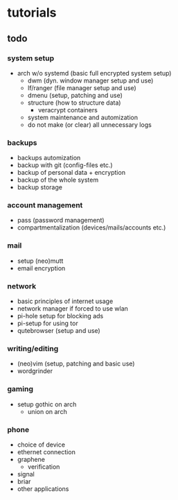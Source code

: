 # tutorials

## todo  

### system setup
* arch w/o systemd (basic full encrypted system setup)  
  * dwm (dyn. window manager setup and use)  
  * lf/ranger (file manager setup and use)  
  * dmenu (setup, patching and use)  
  * structure (how to structure data)  
    * veracrypt containers  
  * system maintenance and automization  
  * do not make (or clear) all unnecessary logs  
 
### backups
* backups automization  
* backup with git (config-files etc.)  
* backup of personal data + encryption  
* backup of the whole system  
* backup storage  

### account management  
* pass (password management)  
* compartmentalization (devices/mails/accounts etc.)  

### mail
* setup (neo)mutt  
* email encryption  

### network
* basic principles of internet usage  
* network manager if forced to use wlan  
* pi-hole setup for blocking ads  
* pi-setup for using tor  
* qutebrowser (setup and use)  

### writing/editing
* (neo)vim (setup, patching and basic use)  
* wordgrinder  

### gaming
* setup gothic on arch  
  * union on arch  

### phone
* choice of device
* ethernet connection  
* graphene  
  * verification  
* signal  
* briar  
* other applications  
